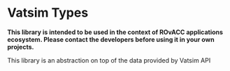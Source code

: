 # Vatsim Types

**This library is intended to be used in the context of ROvACC applications ecosystem. Please contact the developers before using it in your own projects.**

This library is an abstraction on top of the data provided by Vatsim API
